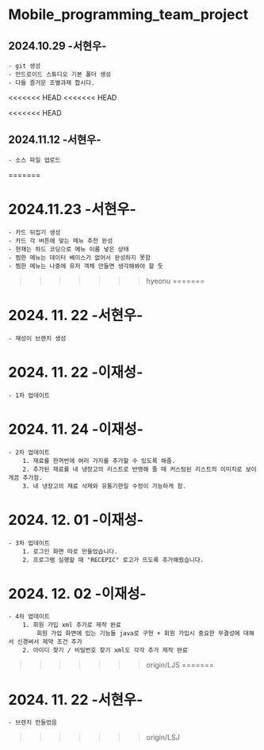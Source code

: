 # Mobile_programming_team_project

## 2024.10.29 -서현우-
    - git 생성
    - 안드로이드 스튜디오 기본 폴더 생성
    - 다들 즐거운 조별과제 합시다.
<<<<<<< HEAD
<<<<<<< HEAD

<<<<<<< HEAD
## 2024.11.12 -서현우-
    - 소스 파일 업로드
=======
# 2024.11.23 -서현우-
	- 카드 뒤집기 생성
	- 카드 각 버튼에 맞는 메뉴 추천 완성
	- 현재는 하드 코딩으로 메뉴 이름 넣은 상태
	- 찜한 메뉴는 데이터 베이스가 없어서 완성하지 못함
	- 찜한 메뉴는 나중에 유저 객체 만들면 생각해봐야 할 듯
>>>>>>> hyeonu
=======
# 2024. 11. 22 -서현우-
    - 재성이 브랜치 생성
# 2024. 11. 22 -이재성-
    - 1차 업데이트
# 2024. 11. 24 -이재성-
    - 2차 업데이트 
        1. 재료를 한꺼번에 여러 가지를 추가할 수 있도록 해줌.
        2. 추가된 재료를 내 냉장고의 리스트로 반영해 줄 때 커스텀된 리스트의 이미지로 보이게끔 추가함.
        3. 내 냉장고의 재료 삭제와 유통기한일 수정이 가능하게 함.
# 2024. 12. 01 -이재성-
    - 3차 업데이트 
        1. 로그인 화면 따로 만들었습니다.
        2. 프로그램 실행할 때 "RECEPIC" 로고가 뜨도록 추가해줬습니다.
# 2024. 12. 02 -이재성-
    - 4차 업데이트
        1. 회원 가입 xml 추가로 제작 완료
            회원 가입 화면에 있는 기능들 java로 구현 + 회원 가입시 중요한 무결성에 대해서 신경써서 제약 조건 추가
        2. 아이디 찾기 / 비밀번호 찾기 xml도 각각 추가 제작 완료
>>>>>>> origin/LJS
=======
# 2024. 11. 22 -서현우-
    - 브렌치 만들었음
>>>>>>> origin/LSJ
